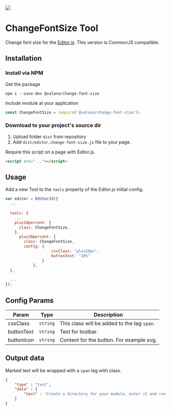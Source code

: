 ![](https://badgen.net/badge/Editor.js/v2.0/blue)

# ChangeFontSize Tool

Change font size for the [Editor.js](https://ifmo.su/editor).
This version is CommonJS compatible.




## Installation

### Install via NPM

Get the package

```shell
npm i --save-dev @valano/change-font-size
```

Include module at your application

```javascript
const ChangeFontSize = require('@valano/change-font-size');
```

### Download to your project's source dir

1. Upload folder `dist` from repository
2. Add `dist/editor.change-font-size.js` file to your page.

Require this script on a page with Editor.js.

```html
<script src="..."></script>
```

## Usage

Add a new Tool to the `tools` property of the Editor.js initial config.

```javascript
var editor = EditorJS({
  ...
  
  tools: {
    ...
    plus10percent: {
      class: ChangeFontSize,
    },
	  plus20percent: {
	    class: ChangeFontSize,
	    config: {
					cssClass: "plus20pc",
					buttonText: "20%"
				}
			},
  },
  
  ...
});
```

## Config Params

| Param     | Type     | Description      |
| --------- | -------- | -----------------|
| cssClass     | `string` | This class will be added to the tag `span`.  |
| buttonText   | `string` | Text for toolbar. |
| buttonIcon   | `string` | Content for the button. For example svg. |

## Output data

Marked text will be wrapped with a `span` tag with class.

```json
{
    "type" : "text",
    "data" : {
        "text" : "Create a directory for your module, enter it and run <span class=\"plus20pc\">npm init</span> command."
    }
}
```

